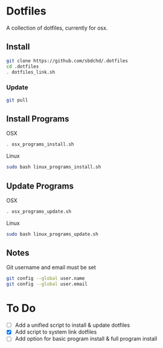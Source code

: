 # Dotfiles

A collection of dotfiles, currently for osx.


## Install
```bash
git clone https://github.com/sbdchd/.dotfiles
cd .dotfiles
. dotfiles_link.sh
```

### Update
```bash
git pull
```

## Install Programs

OSX

```bash
. osx_programs_install.sh 
```

Linux

```bash
sudo bash linux_programs_install.sh
```

## Update Programs

OSX

```bash
. osx_programs_update.sh
```

Linux

```bash
sudo bash linux_programs_update.sh
```

## Notes

Git username and email must be set

```bash
git config --global user.name
git config --global user.email
```

# To Do

- [ ] Add a unified script to install & update dotfiles
- [x] Add script to system link dotfiles
- [ ] Add option for basic program install & full program install
